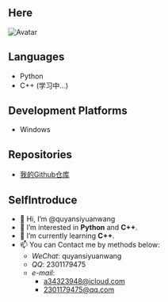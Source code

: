 ## Here
![Avatar](https://s2.loli.net/2023/10/18/17RXoakrjhlpm5L.png)

## Languages
- Python
- C++ (学习中...)

## Development Platforms
- Windows

## Repositories
- [我的Github仓库](https://github.com/quyansiyuanwang)

## SelfIntroduce
- 👋 Hi, I’m @quyansiyuanwang
- 👀 I’m interested in __Python__ and __C++__.
- 🌱 I’m currently learning __C++__.
- 📫 You can Contact me by methods below:
    - *WeChat*: quyansiyuanwang
    - *QQ*:     2301179475
    - *e-mail*:
        - a34323948@icloud.com
        - 2301179475@qq.com
